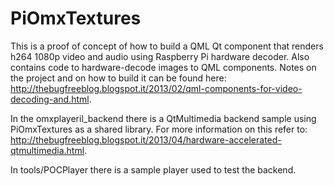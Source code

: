 PiOmxTextures
=============
This is a proof of concept of how to build a QML Qt component that renders h264 1080p
video and audio using Raspberry Pi hardware decoder. Also contains code to hardware-decode
images to QML components.
Notes on the project and on how to build it can be found here: http://thebugfreeblog.blogspot.it/2013/02/qml-components-for-video-decoding-and.html.

In the omxplayeril_backend there is a QtMultimedia backend sample using PiOmxTextures as a shared
library. For more information on this refer to: http://thebugfreeblog.blogspot.it/2013/04/hardware-accelerated-qtmultimedia.html.

In tools/POCPlayer there is a sample player used to test the backend.
